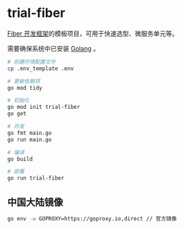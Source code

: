 # trial-fiber

[Fiber 开发框架](https://docs.gofiber.io/)的模板项目，可用于快速选型、微服务单元等。

需要确保系统中已安装 [Golang](https://go.dev/) 。

```bash
# 创建环境配置文件
cp .env_template .env

# 更新依赖项
go mod tidy

# 初始化
go mod init trial-fiber
go get

# 开发
go fmt main.go
go run main.go

# 编译
go build

# 部署
go run trial-fiber
```

## 中国大陆镜像

```bash
go env -w GOPROXY=https://goproxy.io,direct // 官方镜像
```
